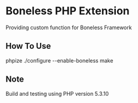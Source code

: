 Boneless PHP Extension
======================

Providing custom function for Boneless Framework

How To Use
----------
phpize
./configure --enable-boneless
make

Note
----
Build and testing using PHP version 5.3.10
